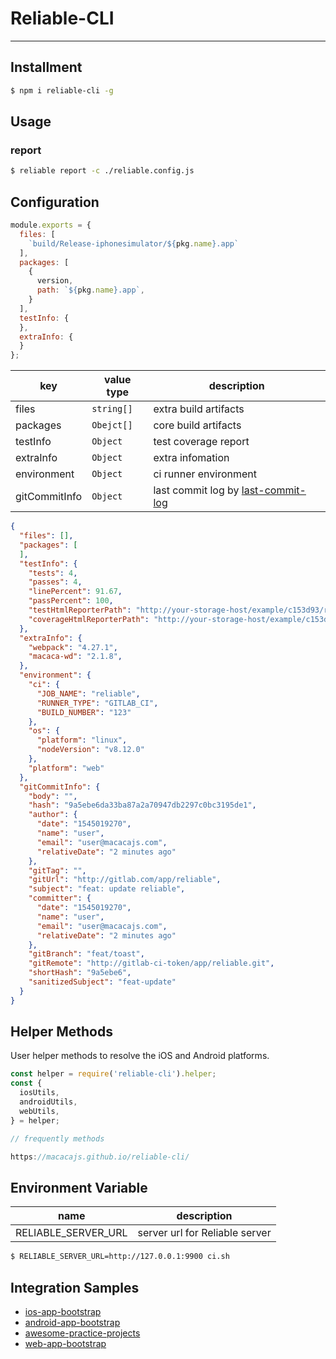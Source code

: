 # Reliable-CLI

---

## Installment

```bash
$ npm i reliable-cli -g
```

## Usage

### report

```bash
$ reliable report -c ./reliable.config.js
```

## Configuration

```javascript
module.exports = {
  files: [
    `build/Release-iphonesimulator/${pkg.name}.app`
  ],
  packages: [
    {
      version,
      path: `${pkg.name}.app`,
    }
  ],
  testInfo: {
  },
  extraInfo: {
  }
};
```


| key | value type | description |
| --- | ---   | ---         |
| files | `string[]` | extra build artifacts  |
| packages | `Obejct[]` | core build artifacts |
| testInfo | `Object` | test coverage report |
| extraInfo | `Object` | extra infomation |
| environment | `Object` | ci runner environment |
| gitCommitInfo | `Object` | last commit log by [last-commit-log](//github.com/node-modules/last-commit-log/) |


```json
{
  "files": [],
  "packages": [
  ],
  "testInfo": {
    "tests": 4,
    "passes": 4,
    "linePercent": 91.67,
    "passPercent": 100,
    "testHtmlReporterPath": "http://your-storage-host/example/c153d93/reports/index.html",
    "coverageHtmlReporterPath": "http://your-storage-host/example/c153d93/coverage/index.html"
  },
  "extraInfo": {
    "webpack": "4.27.1",
    "macaca-wd": "2.1.8",
  },
  "environment": {
    "ci": {
      "JOB_NAME": "reliable",
      "RUNNER_TYPE": "GITLAB_CI",
      "BUILD_NUMBER": "123"
    },
    "os": {
      "platform": "linux",
      "nodeVersion": "v8.12.0"
    },
    "platform": "web"
  },
  "gitCommitInfo": {
    "body": "",
    "hash": "9a5ebe6da33ba87a2a70947db2297c0bc3195de1",
    "author": {
      "date": "1545019270",
      "name": "user",
      "email": "user@macacajs.com",
      "relativeDate": "2 minutes ago"
    },
    "gitTag": "",
    "gitUrl": "http://gitlab.com/app/reliable",
    "subject": "feat: update reliable",
    "committer": {
      "date": "1545019270",
      "name": "user",
      "email": "user@macacajs.com",
      "relativeDate": "2 minutes ago"
    },
    "gitBranch": "feat/toast",
    "gitRemote": "http://gitlab-ci-token/app/reliable.git",
    "shortHash": "9a5ebe6",
    "sanitizedSubject": "feat-update"
  }
}
```

## Helper Methods

User helper methods to resolve the iOS and Android platforms.

```javascript
const helper = require('reliable-cli').helper;
const {
  iosUtils,
  androidUtils,
  webUtils,
} = helper;

// frequently methods

https://macacajs.github.io/reliable-cli/

```

## Environment Variable

 | name              | description                  |
| ----------------- | ---------------------------- |
| RELIABLE_SERVER_URL | server url for Reliable server |

```bash
$ RELIABLE_SERVER_URL=http://127.0.0.1:9900 ci.sh
```

## Integration Samples

- [ios-app-bootstrap](//github.com/app-bootstrap/ios-app-bootstrap)
- [android-app-bootstrap](//github.com/app-bootstrap/android-app-bootstrap)
- [awesome-practice-projects](//github.com/app-bootstrap/awesome-practice-projects)
- [web-app-bootstrap](//github.com/app-bootstrap/web-app-bootstrap)
